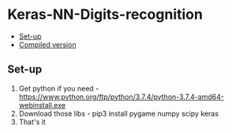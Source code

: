 # Keras-NN-Digits-recognition
- [Set-up](#Set-up)
- [Compiled version](#Compiled_ver)

## Set-up
1. Get python if you need - https://www.python.org/ftp/python/3.7.4/python-3.7.4-amd64-webinstall.exe
2. Download those libs - pip3 install pygame numpy scipy keras
3. That's it 
